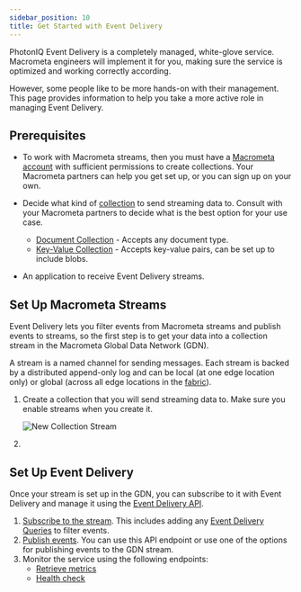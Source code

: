 ```yaml
---
sidebar_position: 10
title: Get Started with Event Delivery
---
```


PhotonIQ Event Delivery is a completely managed, white-glove service. Macrometa engineers will implement it for you, making sure the service is optimized and working correctly according.

However, some people like to be more hands-on with their management. This page provides information to help you take a more active role in managing Event Delivery.

## Prerequisites

- To work with Macrometa streams, then you must have a [Macrometa account](https://auth-play.macrometa.io/) with sufficient permissions to create collections. Your Macrometa partners can help you get set up, or you can sign up on your own.
- Decide what kind of [collection](../../collections/) to send streaming data to. Consult with your Macrometa partners to decide what is the best option for your use case.
  - [Document Collection](../../collections/documents/) - Accepts any document type.
  - [Key-Value Collection](../../collections/keyvalue/) - Accepts key-value pairs, can be set up to include blobs.

- An application to receive Event Delivery streams.

## Set Up Macrometa Streams

Event Delivery lets you filter events from Macrometa streams and publish events to streams, so the first step is to get your data into a collection stream in the Macrometa Global Data Network (GDN).

A stream is a named channel for sending messages. Each stream is backed by a distributed append-only log and can be local (at one edge location only) or global (across all edge locations in the [fabric](../../geofabrics/)).

1. Create a collection that you will send streaming data to. Make sure you enable streams when you create it.

   ![New Collection Stream](/img/photoniq/event-delivery/new-collection-stream.png)

2. 

## Set Up Event Delivery

Once your stream is set up in the GDN, you can subscribe to it with Event Delivery and manage it using the [Event Delivery API](https://www.macrometa.com/docs/apiEds#/).

1. [Subscribe to the stream](https://www.macrometa.com/docs/apiEds#/paths/ws:-api-es-v1-subscribe/get). This includes adding any [Event Delivery Queries](event-delivery-queries.md) to filter events.
2. [Publish events](https://www.macrometa.com/docs/apiEds#/paths/api-es-v1-fabric-fabricName--stream--streamName--publish/post). You can use this API endpoint or use one of the options for publishing events to the GDN stream.
3. Monitor the service using the following endpoints:
   - [Retrieve metrics](https://www.macrometa.com/docs/apiEds#/paths/api-es-v1-metrics/get)
   - [Health check](https://www.macrometa.com/docs/apiEds#/paths/api-es-v1-health/get)
